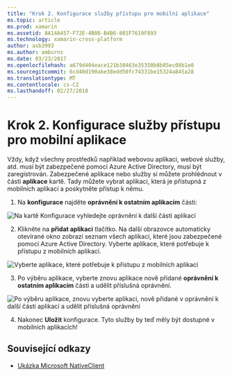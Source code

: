 ```yaml
---
title: "Krok 2. Konfigurace služby přístupu pro mobilní aplikace"
ms.topic: article
ms.prod: xamarin
ms.assetid: 8A14A457-F72E-4B08-B4B6-801F7619F893
ms.technology: xamarin-cross-platform
author: asb3993
ms.author: amburns
ms.date: 03/23/2017
ms.openlocfilehash: a679d404eace121b38463e35350b8b85ec08b1e0
ms.sourcegitcommit: 6cd40d190abe38edd50fc74331be15324a845a28
ms.translationtype: MT
ms.contentlocale: cs-CZ
ms.lasthandoff: 02/27/2018
---
```

# <a name="step-2-configure-service-access-for-mobile-application"></a>Krok 2. Konfigurace služby přístupu pro mobilní aplikace

Vždy, když všechny prostředků například webovou aplikaci, webové služby, atd. musí být zabezpečené pomocí Azure Active Directory, musí být zaregistrován. Zabezpečené aplikace nebo služby si můžete prohlédnout v části **aplikace** kartě. Tady můžete vybrat aplikaci, která je přístupná z mobilních aplikací a poskytněte přístup k němu.

1. Na **konfigurace** najděte **oprávnění k ostatním aplikacím** části:

  ![](configure-images/2.1-configure.png "Na kartě Konfigurace vyhledejte oprávnění k další části aplikací")

2.  Klikněte na **přidat aplikaci** tlačítko. Na další obrazovce automaticky otevírané okno zobrazí seznam všech aplikací, které jsou zabezpečené pomocí Azure Active Directory. Vyberte aplikace, které potřebuje k přístupu z mobilních aplikací.

  ![](configure-images/2.2-add-application.png "Vyberte aplikace, které potřebuje k přístupu z mobilních aplikací")

3. Po výběru aplikace, vyberte znovu aplikace nově přidané **oprávnění k ostatním aplikacím** části a udělit příslušná oprávnění.

  ![](configure-images/2.3-permissions.png "Po výběru aplikace, znovu vyberte aplikaci, nově přidané v oprávnění k další části aplikací a udělit příslušná oprávnění")

4. Nakonec **Uložit** konfigurace. Tyto služby by teď měly být dostupné v mobilních aplikacích!



## <a name="related-links"></a>Související odkazy

- [Ukázka Microsoft NativeClient](https://github.com/AzureADSamples/NativeClient-MultiTarget-DotNet)

